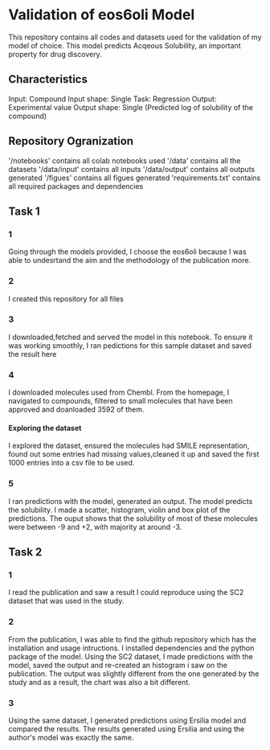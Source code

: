 # Validation of eos6oli Model
This repository contains all codes and datasets used for the validation of my model of choice. This model predicts Acqeous Solubility, an important property for drug discovery.
## Characteristics
Input: Compound
Input shape: Single
Task: Regression
Output: Experimental value
Output shape: Single (Predicted log of solubility of the compound)

## Repository Ogranization
'/notebooks' contains all colab notebooks used
'/data' contains all the datasets
'/data/input' contains all inputs
'/data/output' contains all outputs generated
'/figues' contains all figues generated
'requirements.txt' contains all required packages and dependencies

## Task 1
### 1
Going through the models provided, I choose the eos6oli because I was able to undesrtand the aim and the methodology of the publication more.
### 2
I created this repository for all files
### 3
I downloaded,fetched and served the model in this notebook. To ensure it was working smoothly, I ran pedictions for this sample dataset and saved the result here
### 4
I downloaded molecules used from Chembl. From the homepage, I navigated to compounds, filtered to small molecules that have been approved and doanloaded 3592 of them.
#### Exploring the dataset
I explored the dataset, ensured the molecules had SMILE representation, found out some entries had missing values,cleaned it up and saved the first 1000 entries into a csv file to be used.
### 5
I ran predictions with the model, generated an output. The model predicts the solubility. I made a scatter, histogram, violin and box plot of the predictions. The ouput shows that the solubility of most of these molecules were between -9 and +2, with  majority at around -3.

## Task 2
### 1
I read the publication and saw a result I could reproduce using the SC2 dataset that was used in the study. 
### 2
From the publication, I was able to find the github repository which has the installation and usage intructions. I installed dependencies and the python package of the model. Using the SC2 dataset, I made predictions with the model, saved the output and re-created an histogram i saw on the publication. The output was slightly different from the one generated by the study and as a result, the chart was also a bit different.
### 3
Using the same dataset, I generated predictions using Ersilia model and compared the results. The results generated using Ersilia and using the author's model was exactly the same.
